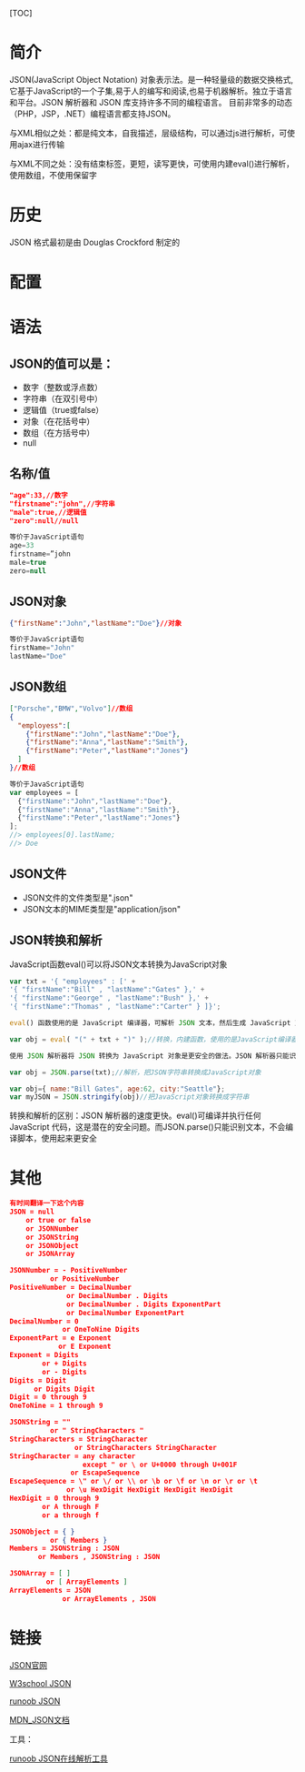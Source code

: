 



[TOC]



# 简介

JSON(JavaScript Object Notation) 对象表示法。是一种轻量级的数据交换格式,它基于JavaScript的一个子集,易于人的编写和阅读,也易于机器解析。独立于语言和平台。JSON 解析器和 JSON 库支持许多不同的编程语言。 目前非常多的动态（PHP，JSP，.NET）编程语言都支持JSON。

与XML相似之处：都是纯文本，自我描述，层级结构，可以通过js进行解析，可使用ajax进行传输

与XML不同之处：没有结束标签，更短，读写更快，可使用内建eval()进行解析，使用数组，不使用保留字



# 历史

JSON 格式最初是由 Douglas Crockford 制定的



# 配置







# 语法

## JSON的值可以是：

- 数字（整数或浮点数）
- 字符串（在双引号中）
- 逻辑值（true或false）
- 对象（在花括号中）
- 数组（在方括号中）
- null



## 名称/值

```json
"age":33,//数字
"firstname":"john",//字符串
"male":true,//逻辑值
"zero":null//null
```
```javascript
等价于JavaScript语句
age=33
firstname=”john
male=true
zero=null
```



## JSON对象

```json
{"firstName":"John","lastName":"Doe"}//对象
```

```javascript
等价于JavaScript语句
firstName="John"
lastName="Doe"
```



## JSON数组

```json
["Porsche","BMW","Volvo"]//数组
{
  "employess":[
    {"firstName":"John","lastName":"Doe"},
    {"firstName":"Anna","lastName":"Smith"},
    {"firstName":"Peter","lastName":"Jones"}
  ]
}//数组
```

```javascript
等价于JavaScript语句
var employees = [
  {"firstName":"John","lastName":"Doe"},
  {"firstName":"Anna","lastName":"Smith"},
  {"firstName":"Peter","lastName":"Jones"}
];
//> employees[0].lastName;
//> Doe
```



## JSON文件

- JSON文件的文件类型是".json"
- JSON文本的MIME类型是"application/json"



## JSON转换和解析

JavaScript函数eval()可以将JSON文本转换为JavaScript对象

```javascript
var txt = '{ "employees" : [' +
'{ "firstName":"Bill" , "lastName":"Gates" },' +
'{ "firstName":"George" , "lastName":"Bush" },' +
'{ "firstName":"Thomas" , "lastName":"Carter" } ]}';

eval() 函数使用的是 JavaScript 编译器，可解析 JSON 文本，然后生成 JavaScript 对象。必须把文本包围在括号中，这样才能避免语法错误：

var obj = eval( "(" + txt + ")" );//转换，内建函数，使用的是JavaScript编译器
```

```javascript
使用 JSON 解析器将 JSON 转换为 JavaScript 对象是更安全的做法。JSON 解析器只能识别 JSON 文本，而不会编译脚本。

var obj = JSON.parse(txt);//解析，把JSON字符串转换成JavaScript对象
```

```javascript
var obj={ name:"Bill Gates", age:62, city:"Seattle"};
var myJSON = JSON.stringify(obj)//把JavaScript对象转换成字符串
```



转换和解析的区别：JSON 解析器的速度更快。eval()可编译并执行任何 JavaScript 代码，这是潜在的安全问题。而JSON.parse()只能识别文本，不会编译脚本，使用起来更安全



# 其他

```json
有时间翻译一下这个内容
JSON = null
    or true or false
    or JSONNumber
    or JSONString
    or JSONObject
    or JSONArray

JSONNumber = - PositiveNumber
          or PositiveNumber
PositiveNumber = DecimalNumber
              or DecimalNumber . Digits
              or DecimalNumber . Digits ExponentPart
              or DecimalNumber ExponentPart
DecimalNumber = 0
             or OneToNine Digits
ExponentPart = e Exponent
            or E Exponent
Exponent = Digits
        or + Digits
        or - Digits
Digits = Digit
      or Digits Digit
Digit = 0 through 9
OneToNine = 1 through 9

JSONString = ""
          or " StringCharacters "
StringCharacters = StringCharacter
                or StringCharacters StringCharacter
StringCharacter = any character
                  except " or \ or U+0000 through U+001F
               or EscapeSequence
EscapeSequence = \" or \/ or \\ or \b or \f or \n or \r or \t
              or \u HexDigit HexDigit HexDigit HexDigit
HexDigit = 0 through 9
        or A through F
        or a through f

JSONObject = { }
          or { Members }
Members = JSONString : JSON
       or Members , JSONString : JSON

JSONArray = [ ]
         or [ ArrayElements ]
ArrayElements = JSON
             or ArrayElements , JSON
```



# 链接

[JSON官网](https://www.json.org/json-en.html)

[W3school JSON](https://www.w3school.com.cn/json/index.asp)

[runoob JSON](https://www.runoob.com/json/json-tutorial.html)

[MDN_JSON文档](https://developer.mozilla.org/en-US/docs/Web/JavaScript/Reference/Global_Objects/JSON)

工具：

[runoob JSON在线解析工具](https://c.runoob.com/front-end/53)
